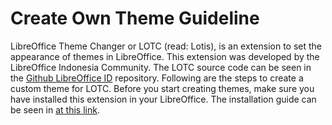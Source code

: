 # Create Own Theme Guideline

LibreOffice Theme Changer or LOTC \(read: Lotis\), is an extension to set the appearance of themes in LibreOffice. This extension was developed by the LibreOffice Indonesia Community. The LOTC source code can be seen in the [Github LibreOffice ID](https://github.com/libreofficeid/LO-TC-GUI) repository. Following are the steps to create a custom theme for LOTC. Before you start creating themes, make sure you have installed this extension in your LibreOffice. The installation guide can be seen in [at this link](../libreoffice-theme-changer-gui.md).

